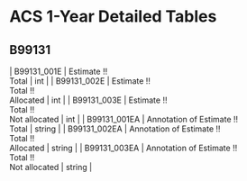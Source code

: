 # ACS 1-Year Detailed Tables

## B99131

| B99131_001E | Estimate !!<br>Total | int |
| B99131_002E | Estimate !!<br>Total !!<br>Allocated | int |
| B99131_003E | Estimate !!<br>Total !!<br>Not allocated | int |
| B99131_001EA | Annotation of Estimate !!<br>Total | string |
| B99131_002EA | Annotation of Estimate !!<br>Total !!<br>Allocated | string |
| B99131_003EA | Annotation of Estimate !!<br>Total !!<br>Not allocated | string |

